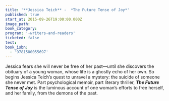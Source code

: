 ```yaml
---
title: '**Jessica Teich** -  *The Future Tense of Joy*'
published: true
start_at: 2015-09-26T19:00:00.000Z
image_path:
book_category:
program: '-writers-and-readers'
ticketed: false
test:
book_isbn:
  - '9781580055697'
---
```



Jessica fears she will never be free of her past—until she discovers the obituary of a young woman, whose life is a ghostly echo of her own. So begins Jessica Teich’s quest to unravel a mystery: the suicide of someone she never met. Part psychological memoir, part literary thriller, ***The Future Tense of Joy*** is the luminous account of one woman’s efforts to free herself, and her family, from the demons of the past.